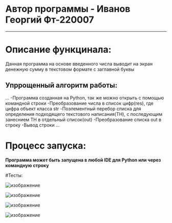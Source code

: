 # Автор программы - Иванов Георгий Фт-220007
____
# Описание функцинала:
Данная программа на основе введенного числа выводит на экран денежную сумму в текстовом формате с заглавной буквы
## Упррощенный алгоритм работы:
...
-Программа созданная на Python, так же можно открыть с помощью командной строки
-Преобразование числа в список цифр(res), где цифра объект класса str
-Поэлементный перебор списка для определения подходящего текстового написания(ТН), с последующим занеснием ТН в отдельный список(out)
-Преобразование списка out в строку
-Вывод строки
...
# Процесс запуска:
**Программа может быть запущена в любой IDE для Python или через командную строку**

#Тесты:

![изображение](https://github.com/gagashmina/Homework-4/assets/119807588/d6867374-e01a-48b5-868e-f6aedbbb9dbe)

![изображение](https://github.com/gagashmina/Homework-4/assets/119807588/39ca9ec9-5868-4a7b-af26-b1f2b26f8810)

![изображение](https://github.com/gagashmina/Homework-4/assets/119807588/6abdb604-a997-4c2b-a702-2d2e4f7c7376)

![изображение](https://github.com/gagashmina/Homework-4/assets/119807588/dcd12270-c7dc-4c11-af7f-4aa77da64d8a)

